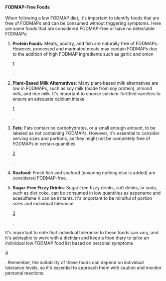 #### FODMAP-Free Foods

When following a low FODMAP diet, it's important to identify foods that are free of FODMAPs and can be consumed without triggering symptoms. Here are some foods that are considered FODMAP-free or have no detectable FODMAPs:

1. **Protein Foods**: Meats, poultry, and fish are naturally free of FODMAPs. However, processed and marinated meats may contain FODMAPs due to the addition of high FODMAP ingredients such as garlic and onion
    
    [1](https://www.monashfodmap.com/about-fodmap-and-ibs/high-and-low-fodmap-foods/)
    
    .
2. **Plant-Based Milk Alternatives**: Many plant-based milk alternatives are low in FODMAPs, such as soy milk (made from soy protein), almond milk, and rice milk. It's important to choose calcium-fortified varieties to ensure an adequate calcium intake
    
    [1](https://www.monashfodmap.com/about-fodmap-and-ibs/high-and-low-fodmap-foods/)
    
    .
3. **Fats**: Fats contain no carbohydrates, or a small enough amount, to be labeled as not containing FODMAPs. However, it's essential to consider serving sizes and portions, as they might not be completely free of FODMAPs in certain quantities
    
    [2](https://www.fodmapeveryday.com/no-fodmap-content-foods/)
    
    .
4. **Seafood**: Fresh fish and seafood (ensuring nothing else is added) are considered FODMAP-free.
5. **Sugar-Free Fizzy Drinks**: Sugar-free fizzy drinks, soft drinks, or soda, such as diet coke, can be consumed in low quantities as aspartame and acesulfame K can be irritants. It's important to be mindful of portion sizes and individual tolerance
    
    [3](https://www.ibsdiets.org/fodmap-diet/fodmap-food-list/)
    
    .

It's important to note that individual tolerance to these foods can vary, and it's advisable to work with a dietitian and keep a food diary to tailor an individual low FODMAP food list based on personal symptoms

[4](https://www.ibsdiets.org/fodmap-diet/fodmap-stacking-and-fodmap-free-foods/)

. Remember, the suitability of these foods can depend on individual tolerance levels, so it's essential to approach them with caution and monitor personal reactions.